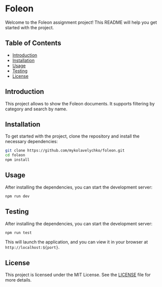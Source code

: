 # Foleon

Welcome to the Foleon assignment project! This README will help you get started with the project.

## Table of Contents

- [Introduction](#introduction)
- [Installation](#installation)
- [Usage](#usage)
- [Testing](#testing)
- [License](#license)

## Introduction

This project allows to show the Foleon documents. It supports filtering by category and  search by name.

## Installation

To get started with the project, clone the repository and install the necessary dependencies:

```bash
git clone https://github.com/mykolavelychko/foleon.git
cd foleon
npm install
```

## Usage

After installing the dependencies, you can start the development server:

```bash
npm run dev
```

## Testing

After installing the dependencies, you can start the development server:

```bash
npm run test
```

This will launch the application, and you can view it in your browser at `http://localhost:${port}`.

## License

This project is licensed under the MIT License. See the [LICENSE](LICENSE) file for more details.